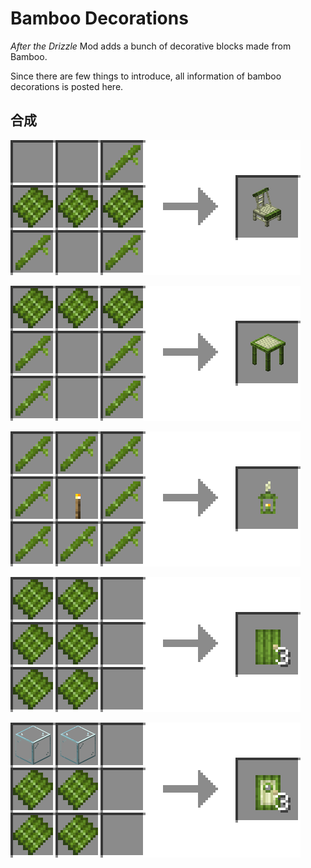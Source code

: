 # Bamboo Decorations

*After the Drizzle* Mod adds a bunch of decorative blocks made from Bamboo.

Since there are few things to introduce, all information of bamboo decorations is posted here.

## 合成

![Bamboos * 3 + Bamboo Planks * 3 → Bamboo Chair * 1](../.gitbook/assets/bamboo_chair_recipe.png)

![Bamboos * 4 + Bamboo Planks * 3 → Bamboo Table * 1](../.gitbook/assets/bamboo_table_recipe.png)

![Torch * 1 + Bamboos * 8 → Bamboo Lantern * 1](../.gitbook/assets/bamboo_lantern_recipe.png)

![Bamboo Planks * 6 → Bamboo Doors * 3](../.gitbook/assets/bamboo_door_recipe.png)

![Glass * 2 + Bamboo Planks * 4 → 竹玻璃门 * 3](../.gitbook/assets/bamboo_glass_door_recipe.png)